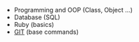 - Programming and OOP (Class, Object ...)
- Database (SQL)
- Ruby (basics)
- [GIT](https://github.com/vladhilko/rails_interview_questions/blob/master/0_student_level/questions/git.md) (base commands)
